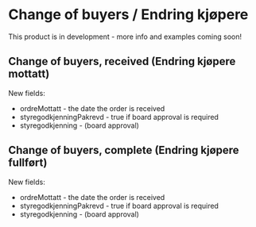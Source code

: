 # Change of buyers / Endring kjøpere

This product is in development - more info and examples coming soon!

## Change of buyers, received (Endring kjøpere mottatt)

New fields:

* ordreMottatt - the date the order is received
* styregodkjenningPakrevd - true if board approval is required
* styregodkjenning - (board approval)

## Change of buyers, complete (Endring kjøpere fullført)

New fields:

* ordreMottatt - the date the order is received
* styregodkjenningPakrevd - true if board approval is required
* styregodkjenning - (board approval)
